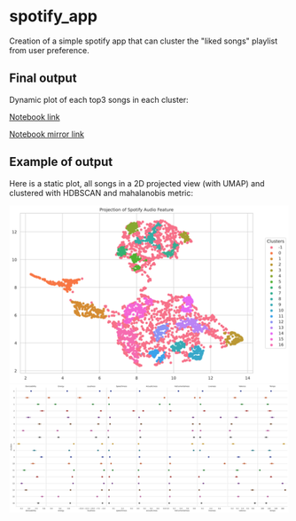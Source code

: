 # spotify_app
Creation of a simple spotify app that can cluster the "liked songs" playlist from user preference.

## Final output

Dynamic plot of each top3 songs in each cluster:

[Notebook link](https://nbviewer.jupyter.org/github/sqrx-mckl/spotify_app/blob/master/3short_eda_umap_clustering.ipynb#My-most-popular-songs-in-a-2D-plot)

[Notebook mirror link](https://nbviewer.jupyter.org/github/sqrx-mckl/spotify_app/blob/master/3_eda_umap_clustering.ipynb#My-most-popular-songs-in-a-2D-plot)

## Example of output

Here is a static plot, all songs in a 2D projected view (with UMAP) and clustered with HDBSCAN and mahalanobis metric:

![All songs in a 2D plot](img/umap_clusters.svg?raw=true "UMAP")
![Audio features per Cluster](img/cluster_audio_features.svg?raw=true "Audio Features Cluster")

